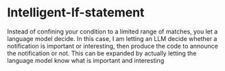 # Intelligent-If-statement
Instead of confining your condition to a limited range of matches, you let a language model decide. In this case, I am letting an LLM decide whether a notification is important or interesting, then produce the code to announce the notification or not. This can be expanded by actually letting the language model know what is important and interesting
